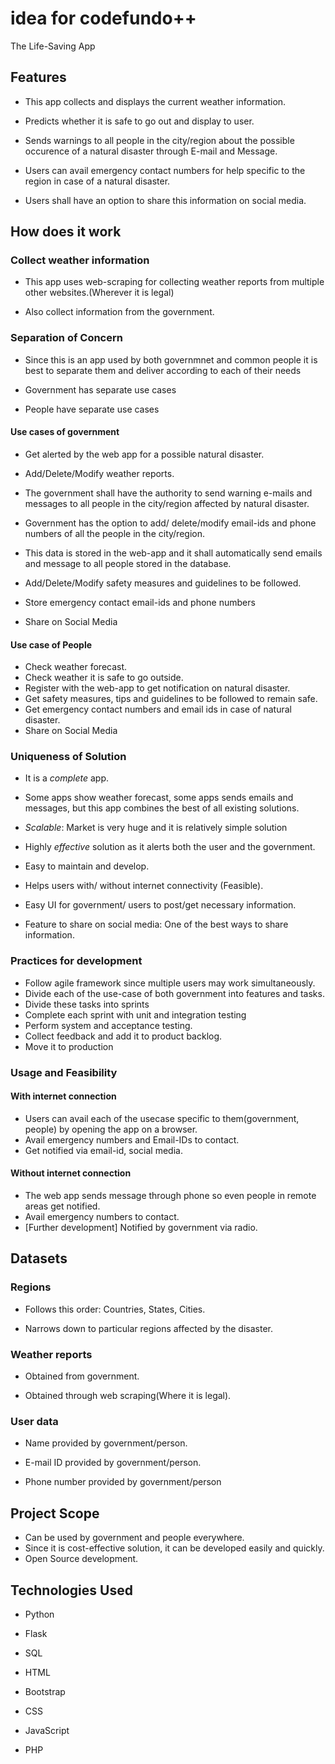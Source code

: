 # idea for codefundo++

The Life-Saving App

## Features

* This app collects and displays the current weather information.

* Predicts whether it is safe to go out and display to user.

* Sends warnings to all people in the city/region about the possible occurence of a natural disaster through E-mail and Message.

* Users can avail emergency contact numbers for help specific to the region in case of a natural disaster.

* Users shall have an option to share this information on social media.

## How does it work

### Collect weather information

* This app uses web-scraping for collecting weather reports from multiple other websites.(Wherever it is legal)

* Also collect information from the government.

### Separation of Concern

* Since this is an app used by both governmnet and common people it is best to separate them and deliver according to each of their needs

* Government has separate use cases

* People have separate use cases

#### Use cases of government

* Get alerted by the web app for a possible natural disaster.

* Add/Delete/Modify weather reports.

* The government shall have the authority to send warning e-mails and messages to all people in the city/region affected by natural disaster.

* Government has the option to add/ delete/modify email-ids and phone numbers of all the people in the city/region.

* This data is stored in the web-app and it shall automatically send emails and message to all people stored in the database.

* Add/Delete/Modify safety measures and guidelines to be followed.

* Store emergency contact email-ids and phone numbers

* Share on Social Media

#### Use case of People

* Check weather forecast.
* Check weather it is safe to go outside.
* Register with the web-app to get notification on natural disaster.
* Get safety measures, tips and guidelines to be followed to remain safe.
* Get emergency contact numbers and email ids in case of natural disaster.
* Share on Social Media

### Uniqueness of Solution

* It is a *complete* app.

* Some apps show weather forecast, some apps sends emails and messages, but this app combines the best of all existing solutions.

* *Scalable*: Market is very huge and it is relatively simple solution

* Highly *effective* solution as it alerts both the user and the government.

* Easy to maintain and develop.

* Helps users with/ without internet connectivity (Feasible).

* Easy UI for government/ users to post/get necessary information.

* Feature to share on social media: One of the best ways to share information.


### Practices for development

* Follow agile framework since multiple users may work simultaneously.
* Divide each of the use-case of both government into features and tasks.
* Divide these tasks into sprints
* Complete each sprint with unit and integration testing
* Perform system and acceptance testing.
* Collect feedback and add it to product backlog.
* Move it to production

### Usage and Feasibility

#### With internet connection

* Users can avail each of the usecase specific to them(government, people) by opening the app on a browser.
* Avail emergency numbers and Email-IDs to contact.
* Get notified via email-id, social media.

#### Without internet connection

* The web app sends message through phone so even people in remote areas get notified.
* Avail emergency numbers to contact.
* [Further development] Notified by government via radio.

## Datasets

### Regions

* Follows this order: Countries, States, Cities.

* Narrows down to particular regions affected by the disaster.

### Weather reports

* Obtained from government.

* Obtained through web scraping(Where it is legal).

### User data

* Name provided by government/person.

* E-mail ID provided by government/person.
* Phone number provided by government/person

## Project Scope

* Can be used by government and people everywhere.
* Since it is cost-effective solution, it can be developed easily and quickly.
* Open Source development.

## Technologies Used

* Python

* Flask

* SQL

* HTML

* Bootstrap

* CSS

* JavaScript

* PHP
